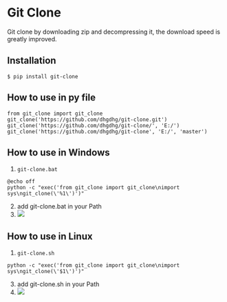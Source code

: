 # Git Clone

Git clone by downloading zip and decompressing it, the download speed is greatly improved.

## Installation
```
$ pip install git-clone
```

## How to use in py file
```
from git_clone import git_clone
git_clone('https://github.com/dhgdhg/git-clone.git')
git_clone('https://github.com/dhgdhg/git-clone/', 'E:/')
git_clone('https://github.com/dhgdhg/git-clone', 'E:/', 'master')
```
## How to use in Windows
1. `git-clone.bat`
```
@echo off  
python -c "exec('from git_clone import git_clone\nimport sys\ngit_clone(\'%1\')')"
```
2. add git-clone.bat in your Path
3. ![](images/windows.jpg)

## How to use in Linux
1. `git-clone.sh`
```
python -c "exec('from git_clone import git_clone\nimport sys\ngit_clone(\'$1\')')"
```
3. add git-clone.sh in your Path
4. ![](images/linux.jpg)
